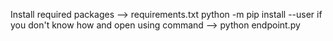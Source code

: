 Install required packages --> requirements.txt
python -m pip install --user <package name> if you don't know how
and open using command --> python endpoint.py